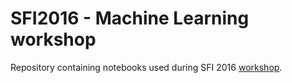 # SFI2016 - Machine Learning workshop

Repository containing notebooks used during SFI 2016 [workshop](sfi.org.pl).
